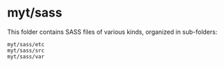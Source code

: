 # myt/sass

This folder contains SASS files of various kinds, organized in sub-folders:

    myt/sass/etc
    myt/sass/src
    myt/sass/var
